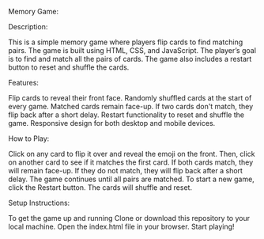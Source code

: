 Memory Game:

Description:

This is a simple memory game where players flip cards to find matching pairs. The game is built using HTML, CSS, and JavaScript. The player’s goal is to find and match all the pairs of cards. The game also includes a restart button to reset and shuffle the cards.

Features:

Flip cards to reveal their front face.
Randomly shuffled cards at the start of every game.
Matched cards remain face-up.
If two cards don't match, they flip back after a short delay.
Restart functionality to reset and shuffle the game.
Responsive design for both desktop and mobile devices.

How to Play:

Click on any card to flip it over and reveal the emoji on the front.
Then, click on another card to see if it matches the first card.
If both cards match, they will remain face-up. If they do not match, they will flip back after a short delay.
The game continues until all pairs are matched.
To start a new game, click the Restart button. The cards will shuffle and reset.

Setup Instructions:

To get the game up and running
Clone or download this repository to your local machine.
Open the index.html file in your browser.
Start playing!
